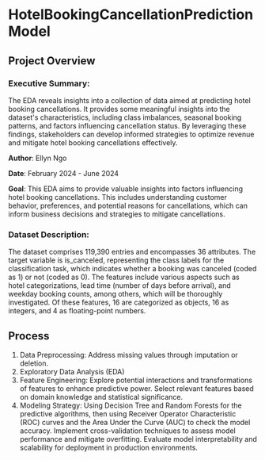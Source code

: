 # HotelBookingCancellationPredictionModel
## Project Overview
### Executive Summary: 
The EDA reveals insights into a collection of data aimed at predicting hotel booking cancellations. It provides some meaningful insights into the dataset's characteristics, including class imbalances, seasonal booking patterns, and factors influencing cancellation status. By leveraging these findings, stakeholders can develop informed strategies to optimize revenue and mitigate hotel booking cancellations effectively.

**Author**: Ellyn Ngo

**Date**: February 2024 - June 2024

**Goal**: This EDA aims to provide valuable insights into factors influencing hotel booking cancellations. This includes understanding customer behavior, preferences, and potential reasons for cancellations, which can inform business decisions and strategies to mitigate cancellations.

### Dataset Description:
The dataset comprises 119,390 entries and encompasses 36 attributes. The target variable is is_canceled, representing the class labels for the classification task, which indicates whether a booking was canceled (coded as 1) or not (coded as 0). The features include various aspects such as hotel categorizations, lead time (number of days before arrival), and weekday booking counts, among others, which will be thoroughly investigated. Of these features, 16 are categorized as objects, 16 as integers, and 4 as floating-point numbers.

## Process
1. Data Preprocessing: Address missing values through imputation or deletion.
2. Exploratory Data Analysis (EDA)
3. Feature Engineering:
Explore potential interactions and transformations of features to enhance predictive power.
Select relevant features based on domain knowledge and statistical significance.
4. Modeling Strategy:
Using Decision Tree and Random Forests for the predictive algorithms, then using Receiver Operator Characteristic (ROC) curves and the Area Under the Curve (AUC) to check the model accuracy.
Implement cross-validation techniques to assess model performance and mitigate overfitting.
Evaluate model interpretability and scalability for deployment in production environments.
